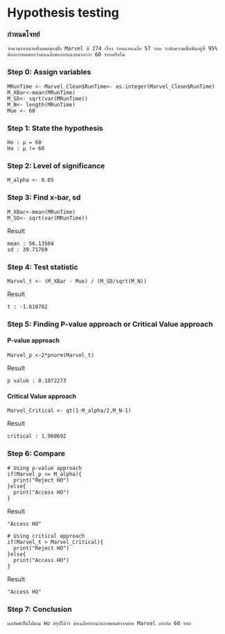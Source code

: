 # Hypothesis testing

### กำหนดโจทย์
```
จำนวนรอบฉายทั้งหมดของฝั่ง Marvel มี 274 เรื่อง รอบฉายเฉลี่ย 57 รอบ ระดับความเชื่อมั่นอยู่ที่ 95% ต้องการทดสอบว่าค่าเฉลี่ยของรอบฉายมากกว่า 60 รอบหรือไม่
```

### Step 0: Assign variables
```
MRunTime <- Marvel_Clean$RunTime<- as.integer(Marvel_Clean$RunTime)
M_XBar<-mean(MRunTime)
M_SD<- sqrt(var(MRunTime))
M_N<- length(MRunTime)
Mue <- 60
```

### Step 1: State the hypothesis

```
Ho : μ = 60
Ha : μ != 60
```

### Step 2: Level of significance

```
M_alpha <- 0.05
```

### Step 3: Find x-bar, sd

```
M_XBar<-mean(MRunTime)
M_SD<- sqrt(var(MRunTime))
```
Result

```
mean : 56.13504
sd : 39.71769
```

### Step 4: Test statistic
```
Marvel_t <- (M_XBar - Mue) / (M_SD/sqrt(M_N))
```
Result
```
t : -1.610782
```

### Step 5: Finding P-value approach or Critical Value approach
#### P-value approach
```
Marvel_p <-2*pnorm(Marvel_t)
```
Result
```
p value : 0.1072273
```

#### Critical Value approach
```
Marvel_Critical <- qt(1-M_alpha/2,M_N-1)
```
Result
```
critical : 1.968692
```

### Step 6: Compare
```
# Using p-value approach
if(Marvel_p <= M_alpha){
  print("Reject HO")
}else{
  print("Access HO")
}
```
Result
```
"Access HO"
```
```
# Using critical approach
if(Marvel_t > Marvel_Critical){
  print("Reject HO")
}else{
  print("Access HO")
}
```
Result
```
"Access HO"
```
### Step 7: Conclusion
```
ผลลัพธ์เป็นไปตาม Ho สรุปได้ว่า ค่าเฉลี่ยรอบฉายภาพยนต์จากค่าย Marvel เท่ากับ 60 รอบ
```

